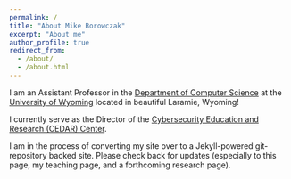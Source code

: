 ```yaml
---
permalink: /
title: "About Mike Borowczak"
excerpt: "About me"
author_profile: true
redirect_from: 
  - /about/
  - /about.html
---
```


I am an Assistant Professor in the [Department of Computer Science](http://www.uwyo/edu/cosc) at the [University of Wyoming](http://www.uwyo.edu) located in beautiful Laramie, Wyoming!

I currently serve as the Director of the [Cybersecurity Education and Research (CEDAR) Center](http://www.uwyo.edu/CEDAR).


I am in the process of converting my site over to a Jekyll-powered git-repository backed site. Please check back for updates (especially to this page, my teaching page, and a forthcoming research page).